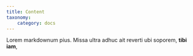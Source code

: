 ```yaml
---
title: Content
taxonomy:
    category: docs
---
```


Lorem markdownum pius. Missa ultra adhuc ait reverti ubi soporem, **tibi iam**,

